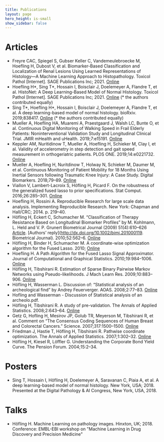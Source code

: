 ```yaml
---
title: Publications
layout: page
hero_height: is-small
show_sidebar: false
---
```


[comment]: # (The following citations where exported from Zotero using the *3D Printing in Medicine* style)

# Articles

- Freyre CAC, Spiegel S, Gubser Keller C, Vandemeulebroecke M, Hoefling H, Dubost V, et al. Biomarker-Based Classification and Localization of Renal Lesions Using Learned Representations of Histology—A Machine Learning Approach to Histopathology. Toxicol Pathol [Internet]. SAGE Publications Inc; 2021. [Online](https://doi.org/10.1177/0192623320987202)
- Hoefling H\*, Sing T\*, Hossain I, Boisclair J, Doelemeyer A, Flandre T, et al. HistoNet: A Deep Learning-Based Model of Normal Histology. Toxicol Pathol [Internet]. SAGE Publications Inc; 2021. [Online](https://doi.org/10.1177/0192623321993425) (\* the authors contributed equally)
- Sing T\*, Hoefling H\*, Hossain I, Boisclair J, Doelemeyer A, Flandre T, et al. A deep learning-based model of normal histology. bioRxiv. 2019;838417. [Online](https://www.biorxiv.org/content/10.1101/838417v1) (\* the authors contributed equally)
- Mueller A, Hoefling HA, Muaremi A, Praestgaard J, Walsh LC, Bunte O, et al. Continuous Digital Monitoring of Walking Speed in Frail Elderly Patients: Noninterventional Validation Study and Longitudinal Clinical Trial. JMIR mHealth and uHealth. 2019;7:e15191. [Online](https://mhealth.jmir.org/2019/11/e15191/)
- Keppler AM, Nuritidinow T, Mueller A, Hoefling H, Schieker M, Clay I, et al. Validity of accelerometry in step detection and gait speed measurement in orthogeriatric patients. PLOS ONE. 2019;14:e0221732. [Online](https://journals.plos.org/plosone/article?id=10.1371/journal.pone.0221732)
- Mueller A, Hoefling H, Nuritdinow T, Holway N, Schieker M, Daumer M, et al. Continuous Monitoring of Patient Mobility for 18 Months Using Inertial Sensors following Traumatic Knee Injury: A Case Study. Digital Biomarkers. 2018;79–89. [Online](https://www.karger.com/Article/FullText/490919)
- Viallon V, Lambert-Lacroix S, Höfling H, Picard F. On the robustness of the generalized fused lasso to prior specifications. Stat Comput. 2016;26:285–301. [Online](https://doi.org/10.1007/s11222-014-9497-6)
- Hoeﬂing H, Rossini A. Reproducible Research for large scale data analysis. Implementing Reproducible Research. New York: Chapman and Hall/CRC; 2014. p. 219–40.
- Höfling H, Eckert C, Schumacher M. “Classification of Therapy Resistance Based on Longitudinal Biomarker Profiles” by M. Kohlmann, L. Held and V. P. Grunert Biometrical Journal (2009) 51(4):610–626 [Article](http://dx.doi.org/10.1002/bimj.200800157). [Authors’ reply](http://dx.doi.org/10.1002/bimj.201000119. Biometrical Journal). 2010;52:562–6. [Online](https://onlinelibrary.wiley.com/doi/abs/10.1002/bimj.201000054)
- Höfling H, Binder H, Schumacher M. A coordinate-wise optimization algorithm for the Fused Lasso. 2010; [Online](https://arxiv.org/abs/1011.6409)
- Hoefling H. A Path Algorithm for the Fused Lasso Signal Approximator. Journal of Computational and Graphical Statistics. 2010;19:984–1006. [Online](https://doi.org/10.1198/jcgs.2010.09208)
- Höfling H, Tibshirani R. Estimation of Sparse Binary Pairwise Markov Networks using Pseudo-likelihoods. J Mach Learn Res. 2009;10:883–906. [Online](https://www.ncbi.nlm.nih.gov/pmc/articles/PMC3157941/)
- Höfling H, Wasserman L. Discussion of: “Statistical analysis of an archeological find” by Andrey Feuerverger. AOAS. 2008;2:77–83. [Online](https://arxiv.org/pdf/0804.0095.pdf)
- Hofling and Wasserman - Discussion of Statistical analysis of an archeolo.pdf.
- Höfling H, Tibshirani R. A study of pre-validation. The Annals of Applied Statistics. 2008;2:643–64. [Online](http://projecteuclid.org/euclid.aoas/1215118532)
- Getz G, Hofling H, Mesirov JP, Golub TR, Meyerson M, Tibshirani R, et al. Comment on “The Consensus Coding Sequences of Human Breast and Colorectal Cancers.” Science. 2007;317:1500–1500. [Online](http://www.sciencemag.org/cgi/doi/10.1126/science.1138764)
- Friedman J, Hastie T, Höfling H, Tibshirani R. Pathwise coordinate optimization. The Annals of Applied Statistics. 2007;1:302–32. [Online](http://projecteuclid.org/euclid.aoas/1196438020)
- Höfling H, Kiesel R, Löffler G. Understanding the Corporate Bond Yield Curve. The Pension Forum. 2004;15:2–34.


# Posters

- Sing T, Hossain I, Höfling H, Doelemeyer A, Saravanan C, Piaia A, et al. A deep learning-based model of normal histology. New York, USA; 2018.
Presented at the Digital Pathology & AI Congress, New York, USA, 2018.

# Talks

- Höfling H. Machine Learning on pathology images. Hinxton, UK; 2018. Conference: EMBL-EBI workshop on "Machine Learning in Drug Discovery and Precision Medicine"
